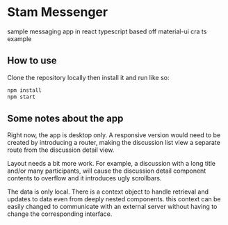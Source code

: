 # Stam Messenger
sample messaging app in react typescript
based off material-ui cra ts example
## How to use

Clone the repository locally then install it and run like so:

```bash
npm install
npm start
```
## Some notes about the app

Right now, the app is desktop only. A responsive version would need to be created by introducing a router, making the discussion list view a separate route from the discussion detail view.

Layout needs a bit more work. For example, a discussion with a long title and/or many participants, will cause the discussion detail component contents to overflow and it introduces ugly scrollbars.

The data is only local. There is a context object to handle retrieval and updates to data even from deeply nested components. this context can be easily changed to communicate with an external server without having to change the corresponding interface.





